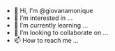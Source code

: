 - 👋 Hi, I’m @giovanamonique
- 👀 I’m interested in ...
- 🌱 I’m currently learning ...
- 💞️ I’m looking to collaborate on ...
- 📫 How to reach me ...

<!---
giovanamonique/giovanamonique is a ✨ special ✨ repository because its `README.md` (this file) appears on your GitHub profile.
You can click the Preview link to take a look at your changes.
--->
